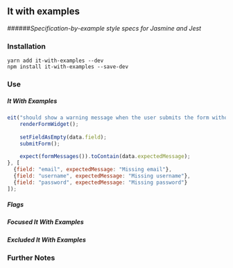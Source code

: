 ## It with examples
######_Specification-by-example style specs for Jasmine and Jest_

### Installation
```yarn add it-with-examples --dev```\
```npm install it-with-examples --save-dev```

### Use

##### It With Examples
```javascript
eit("should show a warning message when the user submits the form without a {field} value", data => {
    renderFormWidget();
    
    setFieldAsEmpty(data.field);
    submitForm();
    
    expect(formMessages()).toContain(data.expectedMessage);
}, [
  {field: "email", expectedMessage: "Missing email"},
  {field: "username", expectedMessage: "Missing username"},
  {field: "password", expectedMessage: "Missing password"} 
]);

```

##### Flags


##### Focused It With Examples

##### Excluded It With Examples



### Further Notes
 